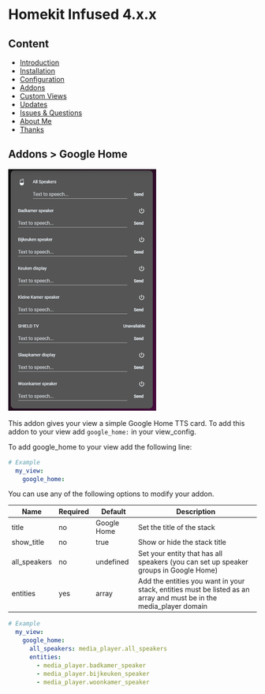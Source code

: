 # Homekit Infused 4.x.x

## Content
- [Introduction](../index.md)
- [Installation](../installation.md)
- [Configuration](../configuration.md)
- [Addons](../addons.md)
- [Custom Views](../custom_views.md)
- [Updates](../updates.md)
- [Issues & Questions](../issues.md)
- [About Me](../about.md)
- [Thanks](../thanks.md)

## Addons > Google Home

![Homekit Infused](../images/google-home-card.png)

This addon gives your view a simple Google Home TTS card.
To add this addon to your view add `google_home:` in your view_config.

To add google_home to your view add the following line:

```yaml
# Example
  my_view:
    google_home:
```

You can use any of the following options to modify your addon.

| Name | Required | Default | Description |
|----------------------------------|-------------|----------------------|-----------------------------------------------------------------------------------------------------------------------------------------------------------------------------------|
| title | no | Google Home | Set the title of the stack |
| show_title | no | true | Show or hide the stack title |
| all_speakers | no | undefined | Set your entity that has all speakers (you can set up speaker groups in Google Home) |
| entities | yes | array | Add the entities you want in your stack, entities must be listed as an array and must be in the media_player domain |

```yaml
# Example
  my_view:
    google_home: 
      all_speakers: media_player.all_speakers
      entities:
        - media_player.badkamer_speaker
        - media_player.bijkeuken_speaker
        - media_player.woonkamer_speaker
```